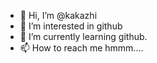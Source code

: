 - 👋 Hi, I’m @kakazhi
- 👀 I’m interested in github
- 🌱 I’m currently learning github.
- 📫 How to reach me hmmm.... 

<!---
kakazhi/kakazhi is a ✨ special ✨ repository because its `README.md` (this file) appears on your GitHub profile.
You can click the Preview link to take a look at your changes.
--->
